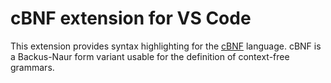 # cBNF extension for VS Code

This extension provides syntax highlighting for the [cBNF](https://gist.github.com/mkacct/db00abe77b104a0f17038eef0066cfa4) language. cBNF is a Backus-Naur form variant usable for the definition of context-free grammars.
